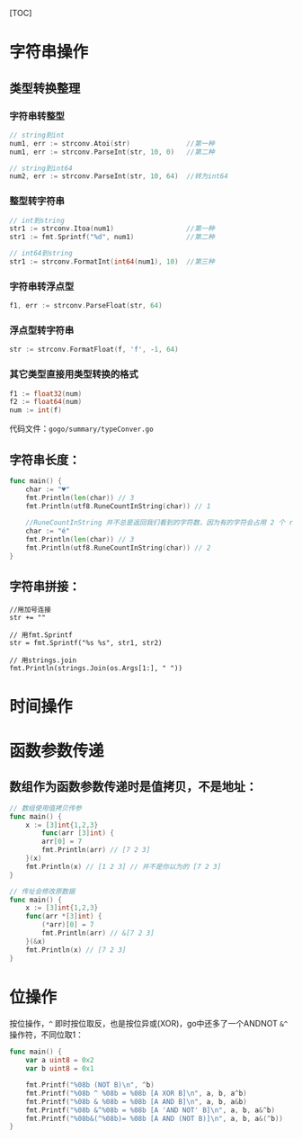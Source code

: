 

[TOC]

# 字符串操作

## 类型转换整理

### 字符串转整型

```go
// string到int
num1, err := strconv.Atoi(str)				//第一种
num1, err := strconv.ParseInt(str, 10, 0)	//第二种

// string到int64
num2, err := strconv.ParseInt(str, 10, 64)	//转为int64
```

### 整型转字符串

```go
// int到string 
str1 := strconv.Itoa(num1)					//第一种
str1 := fmt.Sprintf("%d", num1)				//第二种

// int64到string 
str1 := strconv.FormatInt(int64(num1), 10)	//第三种
```

### 字符串转浮点型

```go
f1, err := strconv.ParseFloat(str, 64)
```

### 浮点型转字符串

```go
str := strconv.FormatFloat(f, 'f', -1, 64)
```

### 其它类型直接用类型转换的格式

```go
f1 := float32(num)
f2 := float64(num)
num := int(f)
```



代码文件：`gogo/summary/typeConver.go`



## 字符串长度：

```go
func main() {
	char := "♥"
    fmt.Println(len(char)) // 3
	fmt.Println(utf8.RuneCountInString(char)) // 1
    
    //RuneCountInString 并不总是返回我们看到的字符数，因为有的字符会占用 2 个 rune
    char := "é"
    fmt.Println(len(char)) // 3
    fmt.Println(utf8.RuneCountInString(char)) // 2
}
```



## 字符串拼接：

```
//用加号连接
str += ""

// 用fmt.Sprintf
str = fmt.Sprintf("%s %s", str1, str2)

// 用strings.join
fmt.Println(strings.Join(os.Args[1:], " "))
```



# 时间操作





# 函数参数传递

## 数组作为函数参数传递时是值拷贝，不是地址：

```go
// 数组使用值拷贝传参
func main() {
	x := [3]int{1,2,3}
		func(arr [3]int) {
		arr[0] = 7
		fmt.Println(arr) // [7 2 3]
	}(x)
	fmt.Println(x) // [1 2 3] // 并不是你以为的 [7 2 3]
}

// 传址会修改原数据
func main() {
	x := [3]int{1,2,3}
	func(arr *[3]int) {
		(*arr)[0] = 7
		fmt.Println(arr) // &[7 2 3]
    }(&x)
	fmt.Println(x) // [7 2 3]
}
```



# 位操作

按位操作，`^` 即时按位取反，也是按位异或(XOR)，go中还多了一个ANDNOT `&^` 操作符，不同位取1：

```go
func main() {
    var a uint8 = 0x2
    var b uint8 = 0x1

    fmt.Printf("%08b (NOT B)\n", ^b)
    fmt.Printf("%08b ^ %08b = %08b [A XOR B]\n", a, b, a^b)
    fmt.Printf("%08b & %08b = %08b [A AND B]\n", a, b, a&b)
    fmt.Printf("%08b &^%08b = %08b [A 'AND NOT' B]\n", a, b, a&^b)
    fmt.Printf("%08b&(^%08b)= %08b [A AND (NOT B)]\n", a, b, a&(^b))
}
```



